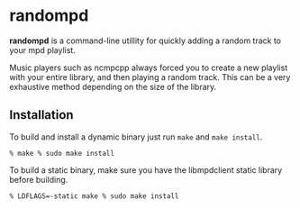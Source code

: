 randompd
========

**randompd** is a command-line utillity for quickly adding a random track to
your mpd playlist. 

Music players such as ncmpcpp always forced you to create a new playlist
with your entire library, and then playing a random track. This can be a very
exhaustive method depending on the size of the library.

Installation
------------

To build and install a dynamic binary just run `make` and `make install`.

`% make
% sudo make install`

To build a static binary, make sure you have the libmpdclient static library
before building.

`% LDFLAGS=-static make
% sudo make install`
